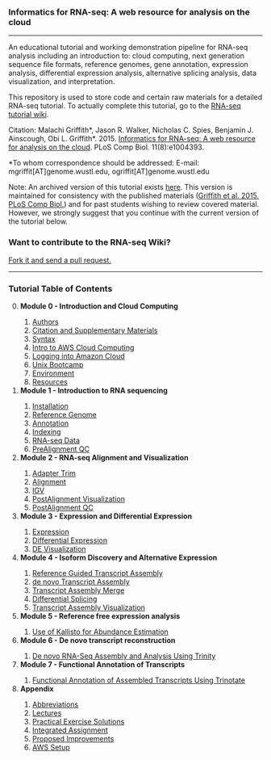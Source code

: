 ### Informatics for RNA-seq: A web resource for analysis on the cloud

<hr>

An educational tutorial and working demonstration pipeline for RNA-seq analysis including an introduction to: cloud computing, next generation sequence file formats, reference genomes, gene annotation, expression analysis, differential expression analysis, alternative splicing analysis, data visualization, and interpretation.

This repository is used to store code and certain raw materials for a detailed RNA-seq tutorial.  To actually complete this tutorial, go to the <a href="https://github.com/griffithlab/rnaseq_tutorial/wiki">RNA-seq tutorial wiki</a>.

Citation:
Malachi Griffith\*, Jason R. Walker, Nicholas C. Spies, Benjamin J. Ainscough, Obi L. Griffith\*. 2015. <a href="http://dx.doi.org/10.1371/journal.pcbi.1004393">Informatics for RNA-seq: A web resource for analysis on the cloud</a>. PLoS Comp Biol. 11(8):e1004393.

\*To whom correspondence should be addressed: E-mail: mgriffit[AT]genome.wustl.edu, ogriffit[AT]genome.wustl.edu

Note: An archived version of this tutorial exists <a href="https://github.com/griffithlab/rnaseq_tutorial_v1">here</a>. This version is maintained for consistency with the published materials (<a href="http://dx.doi.org/10.1371/journal.pcbi.1004393">Griffith et al. 2015. PLoS Comp Biol.</a>) and for past students wishing to review covered material. However, we strongly suggest that you continue with the current version of the tutorial below.

### Want to contribute to the RNA-seq Wiki?

[Fork it and send a pull request.](https://github.com/griffithlab/rnaseq_tutorial_wiki.git)

<hr>

### Tutorial Table of Contents
<ol start="0">
  <li><strong>Module 0 - Introduction and Cloud Computing</strong></li>
  <ol start="i">
   <li><a href="https://github.com/griffithlab/rnaseq_tutorial/wiki/Authors">Authors</a></li>
   <li><a href="https://github.com/griffithlab/rnaseq_tutorial/wiki/Citation">Citation and Supplementary Materials</a></li>
   <li><a href="https://github.com/griffithlab/rnaseq_tutorial/wiki/Syntax">Syntax</a></li>
   <li><a href="https://github.com/griffithlab/rnaseq_tutorial/wiki/Intro-to-AWS-Cloud-Computing">Intro to AWS Cloud Computing</a></li>
   <li><a href="https://github.com/griffithlab/rnaseq_tutorial/wiki/Logging-into-Amazon-Cloud">Logging into Amazon Cloud</a></li>
   <li><a href="https://github.com/griffithlab/rnaseq_tutorial/wiki/Unix-Bootcamp">Unix Bootcamp</a></li>
   <li><a href="https://github.com/griffithlab/rnaseq_tutorial/wiki/Environment">Environment</a></li>
   <li><a href="https://github.com/griffithlab/rnaseq_tutorial/wiki/Resources">Resources</a></li>
  </ol>
  <li><strong>Module 1 - Introduction to RNA sequencing</strong></li>
  <ol start="i">
   <li><a href="https://github.com/griffithlab/rnaseq_tutorial/wiki/Installation">Installation</a></li>
   <li><a href="https://github.com/griffithlab/rnaseq_tutorial/wiki/Reference-Genome">Reference Genome</a></li>
   <li><a href="https://github.com/griffithlab/rnaseq_tutorial/wiki/Annotation">Annotation</a></li>
   <li><a href="https://github.com/griffithlab/rnaseq_tutorial/wiki/Indexing">Indexing</a></li>
   <li><a href="https://github.com/griffithlab/rnaseq_tutorial/wiki/RNAseq-Data">RNA-seq Data</a></li>
   <li><a href="https://github.com/griffithlab/rnaseq_tutorial/wiki/PreAlignment-QC">PreAlignment QC</a></li>
  </ol>
  <li><strong>Module 2 - RNA-seq Alignment and Visualization</strong></li>
  <ol start="i">
   <li><a href="https://github.com/griffithlab/rnaseq_tutorial/wiki/Adapter-Trim">Adapter Trim</a></li>
   <li><a href="https://github.com/griffithlab/rnaseq_tutorial/wiki/Alignment">Alignment</a></li>
   <li><a href="https://github.com/griffithlab/rnaseq_tutorial/wiki/IGV-Tutorial">IGV</a></li>
   <li><a href="https://github.com/griffithlab/rnaseq_tutorial/wiki/PostAlignment-Visualization">PostAlignment Visualization</a></li>
   <li><a href="https://github.com/griffithlab/rnaseq_tutorial/wiki/PostAlignment-QC">PostAlignment QC</a></li>
  </ol>
  <li><strong>Module 3 - Expression and Differential Expression</strong></li>
  <ol start="i">
   <li><a href="https://github.com/griffithlab/rnaseq_tutorial/wiki/Expression">Expression</a></li>
   <li><a href="https://github.com/griffithlab/rnaseq_tutorial/wiki/Differential-Expression">Differential Expression</a></li>
   <li><a href="https://github.com/griffithlab/rnaseq_tutorial/wiki/DE-Visualization">DE Visualization</a></li>
  </ol>
  <li><strong>Module 4 - Isoform Discovery and Alternative Expression</strong></li>
  <ol start="i">
   <li><a href="https://github.com/griffithlab/rnaseq_tutorial/wiki/Reference-Guided-Transcript-Assembly">Reference Guided Transcript Assembly</a></li>
   <li><a href="https://github.com/griffithlab/rnaseq_tutorial/wiki/de-novo-Transcript-Assembly">de novo Transcript Assembly</a></li>
   <li><a href="https://github.com/griffithlab/rnaseq_tutorial/wiki/Transcript-Assembly-Merge">Transcript Assembly Merge</a></li>
   <li><a href="https://github.com/griffithlab/rnaseq_tutorial/wiki/Differential-Splicing">Differential Splicing</a></li>
   <li><a href="https://github.com/griffithlab/rnaseq_tutorial/wiki/Transcript-Assembly-Visualization">Transcript Assembly Visualization</a></li>
  </ol>
  <li><strong>Module 5 - Reference free expression analysis</strong></li>
   <ol start="i">  
   <li><a href="https://github.com/griffithlab/rnaseq_tutorial/wiki/Kallisto">Use of Kallisto for Abundance Estimation</a></li>
  </ol>
  <li><strong>Module 6 - De novo transcript reconstruction</strong></li>
    <ol start="i">
    <li><a href=https://github.com/griffithlab/rnaseq_tutorial/wiki/Trinity_assembly_and_analysis">De novo RNA-Seq Assembly and Analysis Using Trinity</a></li>
    </ol>
  <li><strong>Module 7 - Functional Annotation of Transcripts</strong></li>
    <ol start="i">
    <li><a href="https://github.com/griffithlab/rnaseq_tutorial/wiki/Trinotate_functional_annotation">Functional Annotation of Assembled Transcripts Using Trinotate</a></li>
    </ol>
  <li><strong>Appendix</strong></li>
  <ol start="i">
   <li><a href="https://github.com/griffithlab/rnaseq_tutorial/wiki/Abbreviations">Abbreviations</a></li>
   <li><a href="https://github.com/griffithlab/rnaseq_tutorial/wiki/Lectures">Lectures</a></li>
   <li><a href="https://github.com/griffithlab/rnaseq_tutorial/wiki/Solutions">Practical Exercise Solutions</a></li>
   <li><a href="https://github.com/griffithlab/rnaseq_tutorial/wiki/Integrated-Assignment">Integrated Assignment</a></li>
   <li><a href="https://github.com/griffithlab/rnaseq_tutorial/wiki/Proposed-Improvements">Proposed Improvements</a></li>
   <li><a href="https://github.com/griffithlab/rnaseq_tutorial/wiki/AWS-Setup">AWS Setup</a></li>
  </ol>
</ol>

